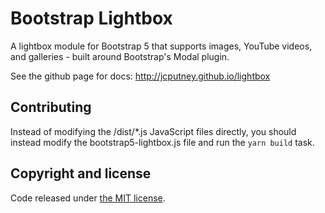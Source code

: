 Bootstrap Lightbox
========

A lightbox module for Bootstrap 5 that supports images, YouTube videos, and galleries - built around Bootstrap's Modal plugin.

See the github page for docs: http://jcputney.github.io/lightbox

Contributing
----
Instead of modifying the /dist/*.js JavaScript files directly, you should instead modify the bootstrap5-lightbox.js file and run the `yarn build` task.

Copyright and license
----

Code released under [the MIT license](https://github.com/jcputney/lightbox/blob/master/LICENSE).
